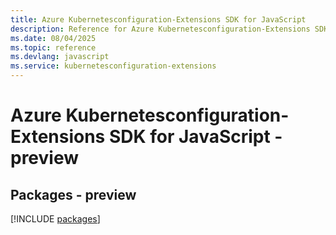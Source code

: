 ```yaml
---
title: Azure Kubernetesconfiguration-Extensions SDK for JavaScript
description: Reference for Azure Kubernetesconfiguration-Extensions SDK for JavaScript
ms.date: 08/04/2025
ms.topic: reference
ms.devlang: javascript
ms.service: kubernetesconfiguration-extensions
---
```

# Azure Kubernetesconfiguration-Extensions SDK for JavaScript - preview
## Packages - preview
[!INCLUDE [packages](kubernetesconfiguration-extensions-index.md)]